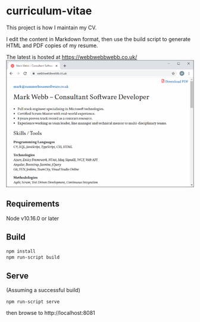 # curriculum-vitae
This project is how I maintain my CV.

I edit the content in Markdown format, then use the build script to generate HTML and PDF copies of my resume.

The latest is hosted at https://webbwebbwebb.co.uk/
![screenshot of CV on webbwebbwebb.co.uk](screenshot.png?raw=true)

## Requirements
Node v10.16.0 or later

## Build
```
npm install
npm run-script build
```

## Serve
(Assuming a successful build)
```
npm run-script serve
```
then browse to http://localhost:8081
